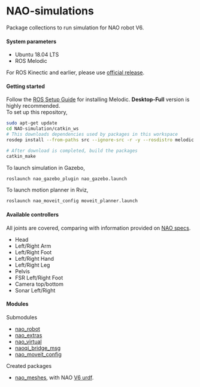 # NAO-simulations
Package collections to run simulation for NAO robot V6. 

#### System parameters
- Ubuntu 18.04 LTS
- ROS Melodic

For ROS Kinectic and earlier, please use [official release](http://wiki.ros.org/nao). 

#### Getting started
Follow the [ROS Setup Guide](http://wiki.ros.org/melodic/Installation/Ubuntu) for installing Melodic. **Desktop-Full** version is highly recommended.   
To set up this repository,
```bash
sudo apt-get update
cd NAO-simulation/catkin_ws
# This downloads dependencies used by packages in this workspace
rosdep install --from-paths src --ignore-src -r -y --rosdistro melodic

# After download is completed, build the packages
catkin_make
``` 

To launch simulation in Gazebo,
```bash
roslaunch nao_gazebo_plugin nao_gazebo.launch
```

To launch motion planner in Rviz,
```bash
roslaunch nao_moveit_config moveit_planner.launch
```

#### Available controllers
All joints are covered, comparing with information provided on [NAO specs](http://doc.aldebaran.com/2-8/family/nao_technical/lola/actuator_sensor_names.html).
- Head
- Left/Right Arm
- Left/Right Foot
- Left/Right Hand
- Left/Right Leg
- Pelvis
- FSR Left/Right Foot
- Camera top/bottom
- Sonar Left/Right


#### Modules
Submodules
- [nao_robot](https://github.com/ros-naoqi/nao_robot)
- [nao_extras](https://github.com/ros-naoqi/nao_extras)
- [nao_virtual](https://github.com/ros-naoqi/nao_virtual)
- [naoqi_bridge_msg](https://github.com/ros-naoqi/naoqi_bridge_msgs)
- [nao_moveit_config](https://github.com/ros-naoqi/nao_moveit_config)

Created packages
- [nao_meshes](https://github.com/ros-naoqi/nao_meshes/issues/6), with NAO [V6 urdf](http://doc.aldebaran.com/2-8/family/nao_technical/kinematics_naov6.html). 
 